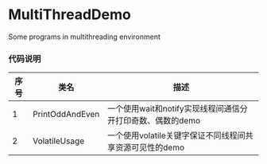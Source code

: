 # MultiThreadDemo
Some programs in multithreading environment



### 代码说明

| 序号 | 类名            | 描述                                                       |
| ---- | --------------- | ---------------------------------------------------------- |
| 1    | PrintOddAndEven | 一个使用wait和notify实现线程间通信分开打印奇数、偶数的demo |
| 2    | VolatileUsage   | 一个使用volatile关键字保证不同线程间共享资源可见性的demo   |

